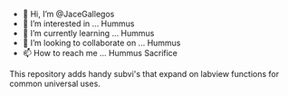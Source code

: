 - 👋 Hi, I’m @JaceGallegos
- 👀 I’m interested in ... Hummus
- 🌱 I’m currently learning ... Hummus
- 💞️ I’m looking to collaborate on ... Hummus
- 📫 How to reach me ... Hummus Sacrifice

This repository adds handy subvi's that expand on labview functions for common universal uses.

<!---
JaceGallegos/JaceGallegos is a ✨ special ✨ repository because its `README.md` (this file) appears on your GitHub profile.
You can click the Preview link to take a look at your changes.
--->
